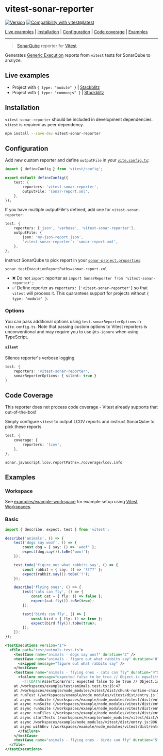 # vitest-sonar-reporter

[![Version][version-badge]][version-url]
[![Compatibility with vitest@latest][vitest-check-badge]][vitest-check-url]

[Live examples](#live-examples) | [Installation](#installation) | [Configuration](#configuration) | [Code coverage](#code-coverage) | [Examples](#examples)

---

> [SonarQube](https://docs.sonarqube.org/) reporter for [Vitest](https://vitest.dev/)

Generates [Generic Execution](https://docs.sonarqube.org/latest/analysis/generic-test/#header-2) reports from `vitest` tests for SonarQube to analyze.

## Live examples

-   Project with `{ type: "module" }` | [Stackblitz](https://stackblitz.com/edit/vitest-dev-vitest-vrnysd)
-   Project with `{ type: "commonjs" }` | [Stackblitz](https://stackblitz.com/edit/vitest-dev-vitest-rdjupe)

## Installation

`vitest-sonar-reporter` should be included in development dependencies. `vitest` is required as peer dependency.

```sh
npm install --save-dev vitest-sonar-reporter
```

## Configuration

Add new custom reporter and define `outputFile` in your [`vite.config.ts`](https://vitest.dev/config/):

```ts
import { defineConfig } from 'vitest/config';

export default defineConfig({
    test: {
        reporters: 'vitest-sonar-reporter',
        outputFile: 'sonar-report.xml',
    },
});
```

If you have multiple outputFile's defined, add one for `vitest-sonar-reporter`:

```ts
test: {
    reporters: ['json', 'verbose', 'vitest-sonar-reporter'],
    outputFile: {
        json: 'my-json-report.json',
        'vitest-sonar-reporter': 'sonar-report.xml',
    },
},
```

Instruct SonarQube to pick report in your [`sonar-project.properties`](https://docs.sonarqube.org/latest/analysis/scan/sonarscanner/):

```
sonar.testExecutionReportPaths=sonar-report.xml
```

-   ❌ Do not `import` reporter as `import SonarReporter from 'vitest-sonar-reporter';`
-   ✅ Define reporter as `reporters: ['vitest-sonar-reporter']` so that `vitest` will process it. This quarantees support for projects without `{ type: 'module' }`.

### Options

You can pass additional options using `test.sonarReporterOptions` in `vite.config.ts`. Note that passing custom options to Vitest reporters is unconventional and may require you to use `@ts-ignore` when using TypeScript.

#### `silent`

Silence reporter's verbose logging.

```ts
test: {
    reporters: 'vitest-sonar-reporter',
    sonarReporterOptions: { silent: true }
}
```

## Code Coverage

This reporter does not process code coverage - Vitest already supports that out-of-the-box!

Simply configure `vitest` to output LCOV reports and instruct SonarQube to pick these reports.

```ts
test: {
    coverage: {
        reporters: 'lcov',
    },
},
```

```
sonar.javascript.lcov.reportPaths=./coverage/lcov.info
```

## Examples

### Workspace

See [examples/example-workspace](https://github.com/AriPerkkio/vitest-sonar-reporter/tree/main/examples/example-workspace) for example setup using [Vitest Workspaces](https://vitest.dev/guide/workspace.html).

### Basic

```ts
import { describe, expect, test } from 'vitest';

describe('animals', () => {
    test('dogs say woof', () => {
        const dog = { say: () => 'woof' };
        expect(dog.say()).toBe('woof');
    });

    test.todo('figure out what rabbits say', () => {
        const rabbit = { say: () => '????' };
        expect(rabbit.say()).toBe('?');
    });

    describe('flying ones', () => {
        test('cats can fly', () => {
            const cat = { fly: () => false };
            expect(cat.fly()).toBe(true);
        });

        test('birds can fly', () => {
            const bird = { fly: () => true };
            expect(bird.fly()).toBe(true);
        });
    });
});
```

```xml
<testExecutions version="1">
  <file path="test/animals.test.ts">
    <testCase name="animals - dogs say woof" duration="2" />
    <testCase name="animals - figure out what rabbits say" duration="0">
      <skipped message="figure out what rabbits say" />
    </testCase>
    <testCase name="animals - flying ones - cats can fly" duration="4">
      <failure message="expected false to be true // Object.is equality">
        <![CDATA[AssertionError: expected false to be true // Object.is equality
    at /workspaces/example/test/animals.test.ts:15:47
    at /workspaces/example/node_modules/vitest/dist/chunk-runtime-chain.7032872a.js:82:26
    at runTest (/workspaces/example/node_modules/vitest/dist/entry.js:771:40)
    at async runSuite (/workspaces/example/node_modules/vitest/dist/entry.js:836:13)
    at async runSuite (/workspaces/example/node_modules/vitest/dist/entry.js:836:13)
    at async runSuite (/workspaces/example/node_modules/vitest/dist/entry.js:836:13)
    at async runFiles (/workspaces/example/node_modules/vitest/dist/entry.js:873:5)
    at async startTests (/workspaces/example/node_modules/vitest/dist/entry.js:879:3)
    at async /workspaces/example/node_modules/vitest/dist/entry.js:906:7
    at async withEnv (/workspaces/example/node_modules/vitest/dist/entry.js:503:5)]]>
      </failure>
    </testCase>
    <testCase name="animals - flying ones - birds can fly" duration="5" />
  </file>
</testExecutions>
```

[version-badge]: https://img.shields.io/npm/v/vitest-sonar-reporter
[version-url]: https://www.npmjs.com/package/vitest-sonar-reporter
[vitest-check-badge]: https://github.com/ariperkkio/vitest-sonar-reporter/workflows/vitest@latest%20compatibility/badge.svg
[vitest-check-url]: https://github.com/AriPerkkio/vitest-sonar-reporter/actions/workflows/vitest-latest-compatibility.yml
